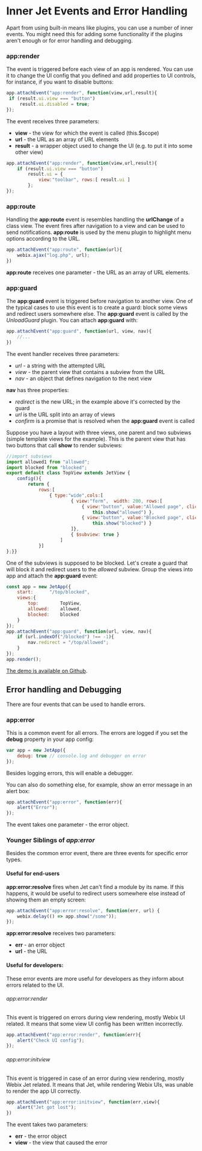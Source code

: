 # Inner Jet Events and Error Handling

Apart from using built-in means like plugins, you can use a number of inner events. You might need this for adding some functionality if the plugins aren't enough or for error handling and debugging.

### app:render

The event is triggered before each view of an app is rendered. You can use it to change the UI config that you defined and add properties to UI controls, for instance, if you want to disable buttons:

```js
app.attachEvent("app:render", function(view,url,result){
 if (result.ui.view === "button")
     result.ui.disabled = true;
});
```

The event receives three parameters:

- **view** - the view for which the event is called (this.$scope)
- **url** - the URL as an array of URL elements
- **result** - a wrapper object used to change the UI (e.g. to put it into some other view)

```js
app.attachEvent("app:render", function(view,url,result){
	if (result.ui.view === "button")
		result.ui = {
			view:"toolbar", rows:[ result.ui ]
		};
});
```

### app:route

Handling the **app:route** event is resembles handling the **urlChange** of a class view. The event fires after navigation to a view and can be used to send notifications. **app:route** is used by the menu plugin to highlight menu options according to the URL.

```js
app.attachEvent("app:route", function(url){
    webix.ajax("log.php", url);
})
```

**app:route** receives one parameter - the URL as an array of URL elements.

### app:guard

The **app:guard** event is triggered before navigation to another view. One of the typical cases to use this event is to create a guard: block some views and redirect users somewhere else. The **app:guard** event is called by the *UnloadGuard* plugin. You can attach **app:guard** with:

```js
app.attachEvent("app:guard", function(url, view, nav){
	//...
})
```

The event handler receives three parameters:

- *url* - a string with the attempted URL
- *view* - the parent view that contains a subview from the URL
- *nav* - an object that defines navigation to the next view

**nav** has three properties:

- *redirect* is the new URL; in the example above it's corrected by the guard
- *url* is the URL split into an array of views
- *confirm* is a promise that is resolved when the **app:guard** event is called

Suppose you have a layout with three views, one parent and two subviews (simple template views for the example). This is the parent view that has two buttons that call **show** to render subviews:

```js
//import subviews
import allowed1 from "allowed";
import blocked from "blocked";
export default class TopView extends JetView {
	config(){
		return {
			rows:[
				{ type:"wide",cols:[
						{ view:"form",  width: 200, rows:[
							{ view:"button", value:"Allowed page", click:() =>
								this.show("allowed") },
							{ view:"button", value:"Blocked page", click:() =>
								this.show("blocked") }
						]},
						{ $subview: true }
					]
			}]
};}}
```

One of the subviews is supposed to be blocked. Let's create a guard that will block it and redirect users to the *allowed* subview. Group the views into app and attach the **app:guard** event:

```js
const app = new JetApp({
	start:		"/top/blocked",
	views:{
		top:		TopView,
		allowed:	allowed,
		blocked:	blocked
	}
});
app.attachEvent("app:guard", function(url, view, nav){
	if (url.indexOf("/blocked") !== -1){
		nav.redirect = "/top/allowed";
	}
});
app.render();
```

[The demo is available on Github](https://github.com/webix-hub/jet-demos/blob/master/sources/appguard.js).


## Error handling and Debugging

There are four events that can be used to handle errors.

### app:error

This is a common event for all errors. The errors are logged if you set the **debug** property in your app config:

```js
var app = new JetApp({
    debug: true // console.log and debugger on error
});
```

Besides logging errors, this will enable a debugger.

You can also do something else, for example, show an error message in an alert box:

```js
app.attachEvent("app:error", function(err){
    alert("Error");
});
```

The event takes one parameter - the error object.

### Younger Siblings of *app:error*

Besides the common error event, there are three events for specific error types.

#### Useful for end-users

**app:error:resolve** fires when Jet can't find a module by its name. If this happens, it would be useful to redirect users somewhere else instead of showing them an empty screen:

```js
app.attachEvent("app:error:resolve", function(err, url) {
    webix.delay(() => app.show("/some"));
});
```

**app:error:resolve** receives two parameters:

- **err** - an error object
- **url** - the URL

#### Useful for developers:

These error events are more useful for developers as they inform about errors related to the UI.

###### app:error:render

This event is triggered on errors during view rendering, mostly Webix UI related. It means that some view UI config has been written incorrectly.

```js
app.attachEvent("app:error:render", function(err){
    alert("Check UI config");
});
```

###### app:error:initview

This event is triggered in case of an error during view rendering, mostly Webix Jet related. It means that Jet, while rendering Webix UIs, was unable to render the app UI correctly.

```js
app.attachEvent("app:error:initview", function(err,view){
    alert("Jet got lost");
})
```

The event takes two parameters:

- **err** - the error object
- **view** - the view that caused the error
